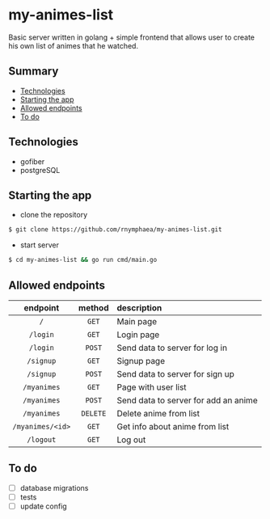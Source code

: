 # my-animes-list
Basic server written in golang + simple frontend that allows user to create his own list of animes that he watched.

## Summary
- [Technologies](#technologies)
- [Starting the app](#starting-the-app)
- [Allowed endpoints](#allowed-endpoints)
- [To do](#to-do)

## Technologies
- gofiber
- postgreSQL

## Starting the app
- clone the repository
```bash 
$ git clone https://github.com/rnymphaea/my-animes-list.git
```
- start server
```bash
$ cd my-animes-list && go run cmd/main.go 
```

## Allowed endpoints
|      endpoint      |  method  | description                          |
|:------------------:|:--------:|:-------------------------------------|
|        `/`         |  `GET`   | Main page                            |
|      `/login`      |  `GET`   | Login page                           |
|      `/login`      |  `POST`  | Send data to server for log in       |
|     `/signup`      |  `GET`   | Signup page                          |
|     `/signup`      |  `POST`  | Send data to server for sign up      |
|    `/myanimes`     |  `GET`   | Page with user list                  |
|    `/myanimes`     |  `POST`  | Send data to server for add an anime |
|    `/myanimes`     | `DELETE` | Delete anime from list               |
|  `/myanimes/<id>`  |  `GET`   | Get info about anime from list       |
|     `/logout`      |  `GET`   | Log out                              |

## To do
- [ ] database migrations
- [ ] tests
- [ ] update config
